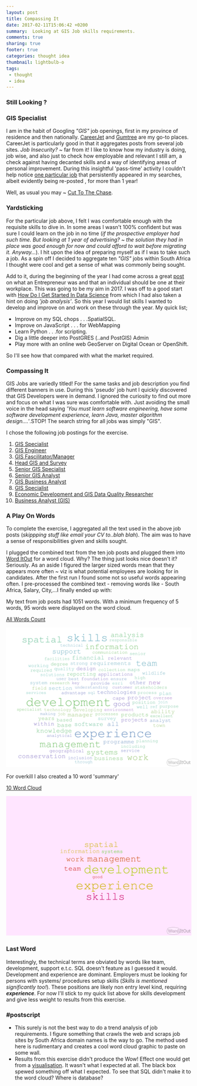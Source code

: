 ```yaml
---
layout: post
title: Compassing It
date: 2017-02-11T15:06:42 +0200
summary:  Looking at GIS Job skills requirements.
comments: true
sharing: true
footer: true
categories: thought idea
thumbnail: lightbulb-o
tags:
 - thought
 - idea
---
```

 
### Still Looking ? 
### GIS Specialist
I am  in the habit of Googling *"GIS"* job openings, first in my province of residence and then nationally. [CareerJet](http://www.careerjet.com/) and [Gumtree](https://www.gumtree.co.za/) are my go-to places. CareerJet is particularly good in that it aggregates posts from several job sites.  *Job Insecurity?* ~ far from it! I like to know how my industry is doing, job wise, and also just to check how employable and relevant I still am, a check against having decanted skills and a way of identifying areas of personal improvement. During this insightful 'pass-time' activity I couldn't help notice [one particular job](http://latitude-resource.co.za/vacancies/gis/gis-specialist-lr15055-cape-town-southern-suburbs) that persistently appeared in my searches, albeit evidently being re-posted , for more than 1 year!   

Well, as usual you may ~ [Cut To The Chase](https://worditout.com/word-cloud/2034809).

### Yardsticking
For the particular job above, I felt I was comfortable enough with the requisite skills to dive in. In some areas I wasn't 100% confident but was sure I could learn on the job in no time (*if the prospective employer had such time. But looking at 1 year of advertising? ~ the solution they had in place was good enough for now and could afford to wait before migrating it. Anyway...*). I hit upon the idea of preparing myself as if I was to take such a job. As a spin off I decided to aggregate ten *"GIS"* jobs within South Africa I thought were cool and get a sense of what was commonly being sought.

Add to it, during the beginning of the year I had come across a great [post](http://www.econetwireless.com/strive_masiyiwa_blog/index.php/pause-its-time-you-become-an-entrepreneur/) on what an Entrepreneur was and that an individual should be one at their workplace. This was going to be my aim in 2017.  I was off to a good start with [How Do I Get Started In Data Science](https://www.datascienceweekly.org/data-science-guides/data-science-getting-started-guide) from which I had also taken a hint on doing *'job analysis'*. So this year I would list skills I wanted to develop and improve on and work on these through the year. My quick list;

 - Improve on my SQL chops . . .SpatialSQL.
 - Improve on JavaScript . . . for WebMapping
 - Learn Python . . .for scripting.
 - Dig a little deeper into PostGRES (..and PostGIS) Admin
 - Play more with an online web GeoServer on Digital Ocean or OpenShift.

So I'll see how that compared with what the market required.


### Compassing It
GIS Jobs are variedly titled! For the same tasks and job description you find different banners in use. During this 'pseudo' job hunt I quickly discovered that GIS Developers were in demand. I ignored the curiosity to find out more and focus on what I was sure was comfortable with. Just avoiding the small voice in the head saying *'You must learn software engineering, have some software development experience, learn Java, master algorithm design....'*.STOP! The search string for all jobs was simply "GIS".

I chose the following job postings for the exercise.

1. [GIS Specialist](https://github.com/erickndava/Scratch_Store/blob/master/1.GIS%20Specialist%20-2015.pdf)
2. [GIS Engineer](https://github.com/erickndava/Scratch_Store/blob/master/2.GIS%20Engineer%20-%20Jan%202017.pdf)
3. [GIS Fascilitator/Manager](https://github.com/erickndava/Scratch_Store/blob/master/3.GIS%20Fascilitator%2C%20Manager%20-%20Jan%202017.pdf)
4. [Head GIS and Survey](https://github.com/erickndava/Scratch_Store/blob/master/4.Head%20GIS%20and%20Survey%20-%202017.pdf)
5. [Senior GIS Specialist](https://github.com/erickndava/Scratch_Store/blob/master/5.Senior%20GIS%20Specialist%20-%202017.pdf)
6. [Senior GIS Analyst](https://github.com/erickndava/Scratch_Store/blob/master/6.Senior%20GIS%20Analyst%20-%202016.pdf)
7. [GIS Business Analyst](https://github.com/erickndava/Scratch_Store/blob/master/7.GIS%20Business%20Analyst%20-%20Feb%202017.pdf)
8. [GIS Specialist](https://github.com/erickndava/Scratch_Store/blob/master/8.GIS%20Specialist%20-2017.pdf)
9. [Economic Development and GIS Data Quality Researcher](https://github.com/erickndava/Scratch_Store/blob/master/9.Economic%20Development%20and%20GIS%20Data%20Quality%20Researcher.pdf)
10. [Business Analyst (GIS)](https://github.com/erickndava/Scratch_Store/blob/master/10.Business%20Analyst%20(GIS)%20-%202017.pdf)

### A Play On Words

To complete the exercise, I aggregated all the text used in the above job posts (*skippping stuff like  email your CV to..blah blah*). The aim was to have a sense of responsibilities given and skills sought.

I plugged the combined text from the ten job posts and plugged them into [Word ItOut](https://worditout.com/word-cloud/create) for a word cloud. Why? The thing just looks nice doesn't it? Seriously. As an aside I figured the larger sized words mean that they appears more often ~ viz is what potential employees are looking for in candidates. After the first run I found some not so useful words appearing often. I pre-processed the combined text - removing words like - South Africa, Salary, City,...I finally ended up with:

My text from job posts had 1051 words. With a minimum frequency of 5 words, 95 words were displayed on the word cloud.


[All Words Count](https://worditout.com/word-cloud/2034809)

![GIS Job Word Cloud](/images/gis_job_word_cloud.png)

For overkill I also created a 10 word 'summary'

[10 Word Cloud](https://worditout.com/word-cloud/2034812)

![GIS Job Word Cloud 10](/images/gis_job_word_cloud10.png)

### Last Word
Interestingly, the technical terms are obviated by words like team, development, support e.t.c. SQL doesn't feature as I guessed it would. Development and experience are dominant. Employers must be looking for persons with systems/ procedures setup skills (*Skills is mentioned significantly too!*). These positions are likely non entry level kind, requiring ***experience***. For now I'll stick to my quick list above for skills development and give less weight to results from this exercise. 

### #postscript

* This surely is not the best way to do a trend analysis of job requirements. I figure something that crawls the web and scraps job sites by South Africa domain names is the way to go. The method used here is rudimentary and creates a cool word cloud graphic to paste on some wall. 
* Results from this exercise didn't produce the Wow! Effect one would get from a [visualisation](https://ziosframe.carto.com/viz/e18ec19c-ed15-11e6-8105-0e3ebc282e83/embed_map). It wasn't what I expected at all. The black box spewed something off what I expected. To see that SQL didn't make it to the word cloud? Where is database?
